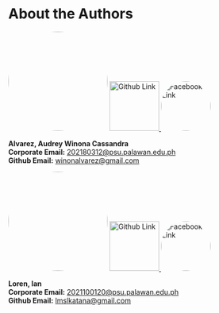 # About the Authors

<img src="https://avatars.githubusercontent.com/u/179007837?s=400&u=42b2e4fbca008ec6e7a74fc4a7a817e590917918&v=4" width="200" style="border-radius: 50%;">

<a href="https://github.com/usernamewin">
    <img src="https://github.com/gauravghongde/social-icons/blob/master/PNG/Color/Github.png?raw=true" alt="Github Link" width="100">
</a>
<a href="https://www.facebook.com/winavrz">
    <img src="https://github.com/gauravghongde/social-icons/blob/master/PNG/Color/Facebook.png?raw=true" alt="Facebook Link" width="100" style="border-radius: 50%;">
</a>

**Alvarez, Audrey Winona Cassandra**  
**Corporate Email:** 202180312@psu.palawan.edu.ph  
**Github Email:** winonalvarez@gmail.com

<img src="https://avatars.githubusercontent.com/u/179795344?v=4" width="200" style="border-radius: 50%;">

<a href="https://github.com/urthemang">
    <img src="https://github.com/gauravghongde/social-icons/blob/master/PNG/Color/Github.png?raw=true" alt="Github Link" width="100">
</a>
<a href="https://www.facebook.com/Yanyanlrn">
    <img src="https://github.com/gauravghongde/social-icons/blob/master/PNG/Color/Facebook.png?raw=true" alt="Facebook Link" width="100" style="border-radius: 50%;">
</a>

**Loren, Ian**  
**Corporate Email:** 2021100120@psu.palawan.edu.ph  
**Github Email:** lmslkatana@gmail.com